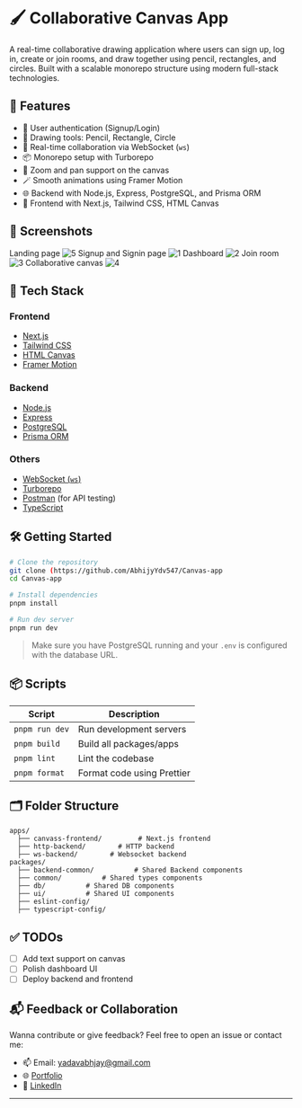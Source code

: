 
# 🖌️ Collaborative Canvas App

A real-time collaborative drawing application where users can sign up, log in, create or join rooms, and draw together using pencil, rectangles, and circles. Built with a scalable monorepo structure using modern full-stack technologies.

## 🚀 Features

- 🔐 User authentication (Signup/Login)
- 🎨 Drawing tools: Pencil, Rectangle, Circle
- 🔁 Real-time collaboration via WebSocket (`ws`)
- 📦 Monorepo setup with Turborepo
- 🧭 Zoom and pan support on the canvas
- 🪄 Smooth animations using Framer Motion
- 🌐 Backend with Node.js, Express, PostgreSQL, and Prisma ORM
- 🎨 Frontend with Next.js, Tailwind CSS, HTML Canvas

## 📸 Screenshots
Landing page
![5](https://github.com/user-attachments/assets/d329d9c1-d342-41c6-a343-3a6cd9d0b18e)
Signup and Signin page
![1](https://github.com/user-attachments/assets/3fb0f26f-3738-41a9-8359-e9797429946a)
Dashboard
![2](https://github.com/user-attachments/assets/fbfd66fc-1d99-4ed0-905d-0f7364309867)
Join room 
![3](https://github.com/user-attachments/assets/9f61e44a-9c84-4c94-9fed-521804a44f8c)
Collaborative canvas
![4](https://github.com/user-attachments/assets/281b8ea2-bbbb-4090-a50d-ca26d07ab0ff)


## 🧰 Tech Stack

### Frontend

- [Next.js](https://nextjs.org/)
- [Tailwind CSS](https://tailwindcss.com/)
- [HTML Canvas](https://developer.mozilla.org/en-US/docs/Web/API/Canvas_API)
- [Framer Motion](https://www.framer.com/motion/)

### Backend

- [Node.js](https://nodejs.org/)
- [Express](https://expressjs.com/)
- [PostgreSQL](https://www.postgresql.org/)
- [Prisma ORM](https://www.prisma.io/)

### Others

- [WebSocket (`ws`)](https://github.com/websockets/ws)
- [Turborepo](https://turbo.build/repo)
- [Postman](https://www.postman.com/) (for API testing)
- [TypeScript](https://www.typescriptlang.org/)

## 🛠️ Getting Started

```bash
# Clone the repository
git clone (https://github.com/AbhijyYdv547/Canvas-app
cd Canvas-app

# Install dependencies
pnpm install

# Run dev server
pnpm run dev
```

> Make sure you have PostgreSQL running and your `.env` is configured with the database URL.

## 📦 Scripts

| Script             | Description               |
|--------------------|---------------------------|
| `pnpm run dev`     | Run development servers   |
| `pnpm build`       | Build all packages/apps   |
| `pnpm lint`        | Lint the codebase         |
| `pnpm format`      | Format code using Prettier|

## 🗂️ Folder Structure

```
apps/
  ├── canvass-frontend/         # Next.js frontend
  ├── http-backend/        # HTTP backend
  ├── ws-backend/        # Websocket backend
packages/
  ├── backend-common/          # Shared Backend components
  ├── common/          # Shared types components
  ├── db/          # Shared DB components
  ├── ui/          # Shared UI components
  ├── eslint-config/
  ├── typescript-config/
```

## ✅ TODOs

- [ ] Add text support on canvas
- [ ] Polish dashboard UI
- [ ] Deploy backend and frontend

## 📬 Feedback or Collaboration

Wanna contribute or give feedback? Feel free to open an issue or contact me:

- 📫 Email: yadavabhjay@gmail.com
- 🌐 [Portfolio](#)
- 💼 [LinkedIn](https://linkedin.com/in/abj-ydv)

---

